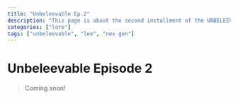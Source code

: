 ```yaml
---
title: "Unbeleevable Ep.2"
description: "This page is about the second installment of the UNBELEEVABLE docu-series, created by Dr. Lee M.D."
categories: ["lore"]
tags: ["unbeleevable", "lee", "nex gen"]
---
```


# Unbeleevable Episode 2

>Coming soon!